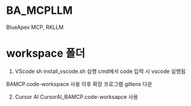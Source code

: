 # BA_MCPLLM
BlueApex MCP, RKLLM

# workspace 폴더

1. VScode 
sh install_vscode.sh 실행
cmd에서 code 입력 시 vscode 실행됨

BAMCP.code-workspace 사용
이후 확장 프로그램 gitlens 다운


2. Cursor AI
CursorAI_BAMCP.code-worksapce 사용

